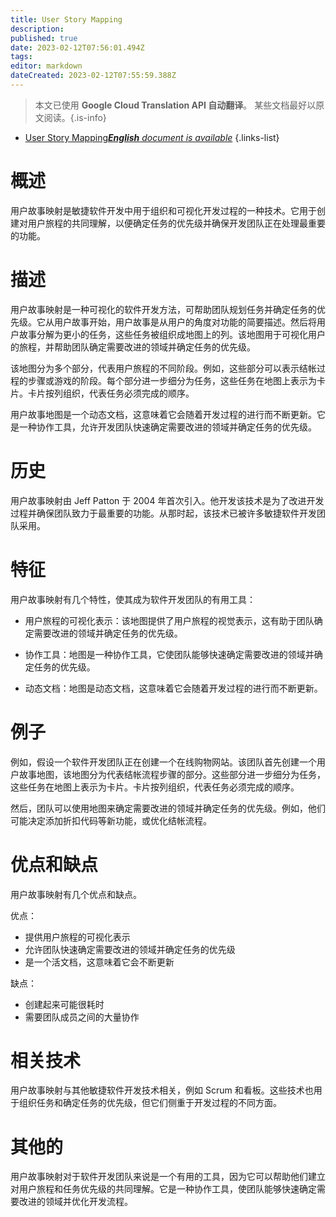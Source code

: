 ```yaml
---
title: User Story Mapping
description: 
published: true
date: 2023-02-12T07:56:01.494Z
tags: 
editor: markdown
dateCreated: 2023-02-12T07:55:59.388Z
---
```


> 本文已使用 **Google Cloud Translation API 自动翻译**。
某些文档最好以原文阅读。{.is-info}



- [User Story Mapping***English** document is available*](/en/Knowledge-base/Dictionary/user-story-mapping)
{.links-list}


# 概述
用户故事映射是敏捷软件开发中用于组织和可视化开发过程的一种技术。它用于创建对用户旅程的共同理解，以便确定任务的优先级并确保开发团队正在处理最重要的功能。

# 描述
用户故事映射是一种可视化的软件开发方法，可帮助团队规划任务并确定任务的优先级。它从用户故事开始，用户故事是从用户的角度对功能的简要描述。然后将用户故事分解为更小的任务，这些任务被组织成地图上的列。该地图用于可视化用户的旅程，并帮助团队确定需要改进的领域并确定任务的优先级。

该地图分为多个部分，代表用户旅程的不同阶段。例如，这些部分可以表示结帐过程的步骤或游戏的阶段。每个部分进一步细分为任务，这些任务在地图上表示为卡片。卡片按列组织，代表任务必须完成的顺序。

用户故事地图是一个动态文档，这意味着它会随着开发过程的进行而不断更新。它是一种协作工具，允许开发团队快速确定需要改进的领域并确定任务的优先级。

# 历史
用户故事映射由 Jeff Patton 于 2004 年首次引入。他开发该技术是为了改进开发过程并确保团队致力于最重要的功能。从那时起，该技术已被许多敏捷软件开发团队采用。

# 特征
用户故事映射有几个特性，使其成为软件开发团队的有用工具：

- 用户旅程的可视化表示：该地图提供了用户旅程的视觉表示，这有助于团队确定需要改进的领域并确定任务的优先级。

- 协作工具：地图是一种协作工具，它使团队能够快速确定需要改进的领域并确定任务的优先级。

- 动态文档：地图是动态文档，这意味着它会随着开发过程的进行而不断更新。

# 例子
例如，假设一个软件开发团队正在创建一个在线购物网站。该团队首先创建一个用户故事地图，该地图分为代表结帐流程步骤的部分。这些部分进一步细分为任务，这些任务在地图上表示为卡片。卡片按列组织，代表任务必须完成的顺序。

然后，团队可以使用地图来确定需要改进的领域并确定任务的优先级。例如，他们可能决定添加折扣代码等新功能，或优化结帐流程。

# 优点和缺点
用户故事映射有几个优点和缺点。

优点：
- 提供用户旅程的可视化表示
- 允许团队快速确定需要改进的领域并确定任务的优先级
- 是一个活文档，这意味着它会不断更新

缺点：
- 创建起来可能很耗时
- 需要团队成员之间的大量协作

# 相关技术
用户故事映射与其他敏捷软件开发技术相关，例如 Scrum 和看板。这些技术也用于组织任务和确定任务的优先级，但它们侧重于开发过程的不同方面。

# 其他的
用户故事映射对于软件开发团队来说是一个有用的工具，因为它可以帮助他们建立对用户旅程和任务优先级的共同理解。它是一种协作工具，使团队能够快速确定需要改进的领域并优化开发流程。